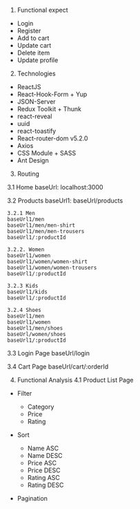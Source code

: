 1. Functional expect

-   Login
-   Register
-   Add to cart
-   Update cart
-   Delete item
-   Update profile

2. Technologies

-   ReactJS
-   React-Hook-Form + Yup
-   JSON-Server
-   Redux Toolkit + Thunk
-   react-reveal
-   uuid
-   react-toastify
-   React-router-dom v5.2.0
-   Axios
-   CSS Module + SASS
-   Ant Design

3. Routing

3.1 Home
baseUrl: localhost:3000

3.2 Products
baseUrl1: baseUrl/products

    3.2.1 Men
    baseUrl1/men
    baseUrl1/men/men-shirt
    baseUrl1/men/men-trousers
    baseUrl1/:productId

    3.2.2. Women
    baseUrl1/women
    baseUrl1/women/women-shirt
    baseUrl1/women/women-trousers
    baseUrl1/:productId

    3.2.3 Kids
    baseUrl1/kids
    baseUrl1/:productId

    3.2.4 Shoes
    baseUrl1/men
    baseUrl1/women
    baseUrl1/men/shoes
    baseUrl/women/shoes
    baseUrl1/:productId

3.3 Login Page
baseUrl/login

3.4 Cart Page
baseUrl/cart/:orderId

4. Functional Analysis
   4.1 Product List Page

-   Filter

    -   Category
    -   Price
    -   Rating

-   Sort

    -   Name ASC
    -   Name DESC
    -   Price ASC
    -   Price DESC
    -   Rating ASC
    -   Rating DESC

-   Pagination
